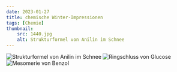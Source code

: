 ```yaml
---
date: 2023-01-27
title: chemische Winter-Impressionen 
tags: [Chemie]
thumbnail: 
    src: 1440.jpg
    alt: Strukturformel von Anilin im Schnee
---
```


![Strukturformel von Anilin im Schnee](/images/1440.jpg)
![Ringschluss von Glucose](/images/1443.jpg)
![Mesomerie von Benzol](/images/1445.jpg)